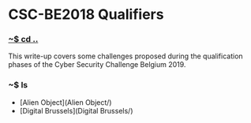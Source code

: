 # CSC-BE2018 Qualifiers

### [~$ cd ..](../)

This write-up covers some challenges proposed during the qualification phases of the Cyber Security Challenge Belgium 2019.

### ~$ ls

* [Alien Object](Alien Object/)
* [Digital Brussels](Digital Brussels/)
